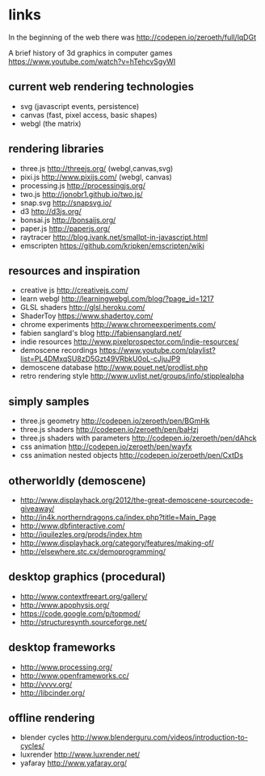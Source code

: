 links
=====

In the beginning of the web there was http://codepen.io/zeroeth/full/lqDGt

A brief history of 3d graphics in computer games https://www.youtube.com/watch?v=hTehcvSgyWI


current web rendering technologies
----------------------------------
* svg (javascript events, persistence)
* canvas (fast, pixel access, basic shapes)
* webgl (the matrix)


rendering libraries
-------------------
* three.js http://threejs.org/ (webgl,canvas,svg)
* pixi.js http://www.pixijs.com/ (webgl, canvas)
* processing.js http://processingjs.org/
* two.js http://jonobr1.github.io/two.js/
* snap.svg http://snapsvg.io/
* d3 http://d3js.org/
* bonsai.js http://bonsaijs.org/
* paper.js http://paperjs.org/
* raytracer http://blog.ivank.net/smallpt-in-javascript.html
* emscripten https://github.com/kripken/emscripten/wiki

resources and inspiration
-------------------------
* creative js http://creativejs.com/
* learn webgl http://learningwebgl.com/blog/?page_id=1217
* GLSL shaders http://glsl.heroku.com/
* ShaderToy https://www.shadertoy.com/
* chrome experiments http://www.chromeexperiments.com/
* fabien sanglard's blog http://fabiensanglard.net/
* indie resources http://www.pixelprospector.com/indie-resources/
* demoscene recordings https://www.youtube.com/playlist?list=PL4DMxqSU8zD5Gzt49VRbkU0oL-cJjuJP9
* demoscene database http://www.pouet.net/prodlist.php
* retro rendering style http://www.uvlist.net/groups/info/stipplealpha

simply samples
--------------
* three.js geometry http://codepen.io/zeroeth/pen/BGmHk
* three.js shaders http://codepen.io/zeroeth/pen/baHzj
* three.js shaders with parameters http://codepen.io/zeroeth/pen/dAhck
* css animation http://codepen.io/zeroeth/pen/wayfx
* css animation nested objects http://codepen.io/zeroeth/pen/CxtDs


otherworldly (demoscene)
------------------------
* http://www.displayhack.org/2012/the-great-demoscene-sourcecode-giveaway/
* http://in4k.northerndragons.ca/index.php?title=Main_Page
* http://www.dbfinteractive.com/
* http://iquilezles.org/prods/index.htm
* http://www.displayhack.org/category/features/making-of/
* http://elsewhere.stc.cx/demoprogramming/

desktop graphics (procedural)
-----------------------------
* http://www.contextfreeart.org/gallery/
* http://www.apophysis.org/
* https://code.google.com/p/topmod/
* http://structuresynth.sourceforge.net/


desktop frameworks
------------------
* http://www.processing.org/
* http://www.openframeworks.cc/
* http://vvvv.org/
* http://libcinder.org/


offline rendering
-----------------
* blender cycles http://www.blenderguru.com/videos/introduction-to-cycles/
* luxrender http://www.luxrender.net/
* yafaray http://www.yafaray.org/
